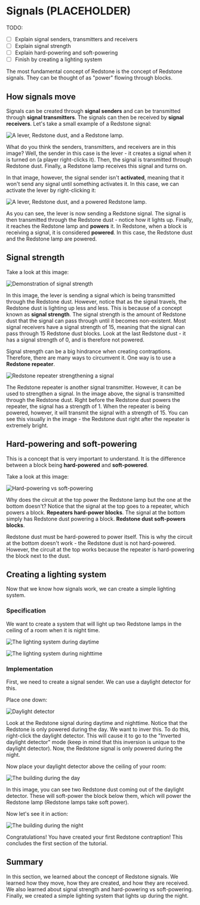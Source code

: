 # Signals (PLACEHOLDER)

TODO:

* [ ] Explain signal senders, transmitters and receivers
* [ ] Explain signal strength
* [ ] Explain hard-powering and soft-powering
* [ ] Finish by creating a lighting system

The most fundamental concept of Redstone is the concept of Redstone signals. They can be thought of as "power" flowing through blocks.

## How signals move

Signals can be created through **signal senders** and can be transmitted through **signal transmitters**. The signals can then be received by **signal receivers**. Let's take a small example of a Redstone signal:

![A lever, Redstone dust, and a Redstone lamp.](./media//signals/lever_redstone_lamp_off.png)

What do you think the senders, transmitters, and receivers are in this image? Well, the sender in this case is the lever - it creates a signal when it is turned on (a player right-clicks it). Then, the signal is transmitted through Redstone dust. Finally, a Redstone lamp receives this signal and turns on.

In that image, however, the signal sender isn't **activated**, meaning that it won't send any signal until something activates it. In this case, we can activate the lever by right-clicking it:

![A lever, Redstone dust, and a powered Redstone lamp.](./media//signals/lever_redstone_lamp_on.png)

As you can see, the lever is now sending a Redstone signal. The signal is then transmitted through the Redstone dust - notice how it lights up. Finally, it reaches the Redstone lamp and **powers** it. In Redstone, when a block is receiving a signal, it is considered **powered**. In this case, the Redstone dust and the Redstone lamp are powered.

## Signal strength

Take a look at this image:

![Demonstration of signal strength](./media//signals/signal_strength_demonstration.png)

In this image, the lever is sending a signal which is being transmitted through the Redstone dust. However, notice that as the signal travels, the Redstone dust is lighting up less and less. This is because of a concept known as **signal strength**. The signal strength is the amount of Redstone dust that the signal can pass through until it becomes non-existent. Most signal receivers have a signal strength of 15, meaning that the signal can pass through 15 Redstone dust blocks. Look at the last Redstone dust - it has a signal strength of 0, and is therefore not powered.

Signal strength can be a big hindrance when creating contraptions. Therefore, there are many ways to circumvent it. One way is to use a **Redstone repeater**.

![Redstone repeater strengthening a signal](media/signals/redstone_repeater_demonstration.png)

The Redstone repeater is another signal transmitter. However, it can be used to strengthen a signal. In the image above, the signal is transmitted through the Redstone dust. Right before the Redstone dust powers the repeater, the signal has a strength of 1. When the repeater is being powered, however, it will transmit the signal with a strength of 15. You can see this visually in the image - the Redstone dust right after the repeater is extremely bright.

## Hard-powering and soft-powering

This is a concept that is very important to understand. It is the difference between a block being **hard-powered** and **soft-powered**.

Take a look at this image:

![Hard-powering vs soft-powering](media/signals/hard_powering_demonstration.png)

Why does the circuit at the top power the Redstone lamp but the one at the bottom doesn't? Notice that the signal at the top goes to a repeater, which powers a block. **Repeaters hard-power blocks**. The signal at the bottom simply has Redstone dust powering a block. **Redstone dust soft-powers blocks**.

Redstone dust must be hard-powered to power itself. This is why the circuit at the bottom doesn't work - the Redstone dust is not hard-powered. However, the circuit at the top works because the repeater is hard-powering the block next to the dust.

## Creating a lighting system

Now that we know how signals work, we can create a simple lighting system.

### Specification

We want to create a system that will light up two Redstone lamps in the ceiling of a room when it is night time.

![The lighting system during daytime](./media/signals/lighting_system_day.png)

![The lighting system during nighttime](./media/signals/lighting_system_night.png)

### Implementation

First, we need to create a signal sender. We can use a daylight detector for this.

Place one down:

![Daylight detector](./media/signals/daylight_detector.png)

Look at the Redstone signal during daytime and nighttime. Notice that the Redstone is only powered during the day. We want to inver this. To do this, right-click the daylight detector. This will cause it to go to the "Inverted daylight detector" mode (keep in mind that this inversion is unique to the daylight detector). Now, the Redstone signal is only powered during the night.

Now place your daylight detector above the ceiling of your room:

![The building during the day](media/signals/building_top_day.png)

In this image, you can see two Redstone dust coming out of the daylight detector. These will soft-power the block below them, which will power the Redstone lamp (Redstone lamps take soft power).

Now let's see it in action:

![The building during the night](media/signals/building_top_night.png)

Congratulations! You have created your first Redstone contraption! This concludes the first section of the tutorial.

## Summary

In this section, we learned about the concept of Redstone signals. We learned how they move, how they are created, and how they are received. We also learned about signal strength and hard-powering vs soft-powering. Finally, we created a simple lighting system that lights up during the night.
